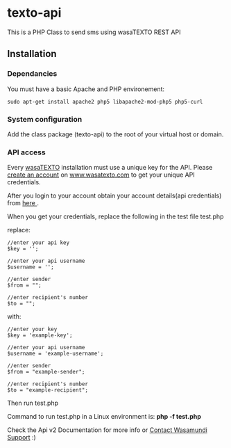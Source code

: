 texto-api
========

This is a PHP Class to send sms using wasaTEXTO REST API

## Installation

### Dependancies
You must have a basic Apache and PHP environement:

	sudo apt-get install apache2 php5 libapache2-mod-php5 php5-curl

### System configuration
Add the class package (texto-api) to the root of your virtual host or domain</b>.

### API access
Every <a href="http://www.wasamundi.com/texto">wasaTEXTO</a> installation must use a unique key for the API. Please <a href="http://www.wasamundi.com/accounts?app=texto&redirect=http://www.wasamundi.com/texto/login">create an account</a> on www.wasatexto.com to get your unique API credentials.

After you login to your account obtain your account details(api credentials) from <a href="http://www.wasamundi.com/texto/api/usage">here </a></b>.

When you get your credentials, replace the following in the test file test.php

replace:

	//enter your api key
	$key = ''; 
	
	//enter your api username
	$username = '';

	//enter sender
	$from = "";
	
	//enter recipient's number
	$to = "";
	
with: 

	//enter your key
	$key = 'example-key'; 
	
	//enter your api username
	$username = 'example-username';

	//enter sender
	$from = "example-sender";
	
	//enter recipient's number
	$to = "example-recipient";

Then run test.php

Command to run test.php in a Linux environment is: <b>php -f test.php</b>

Check the Api v2 Documentation for more info or [Contact Wasamundi Support](mailto:support@wasamundi.com) :)


